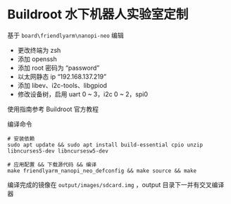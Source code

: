 # Buildroot 水下机器人实验室定制

基于 `board\friendlyarm\nanopi-neo` 编辑

- 更改终端为 zsh
- 添加 openssh
- 添加 root 密码为 “password”
- 以太网静态 ip “192.168.137.219”
- 添加 libev、i2c-tools、libgpiod
- 修改设备树，启用 uart 0 ~ 3，i2c 0 ~ 2，spi0

使用指南参考 Buildroot 官方教程

编译命令

```shell
# 安装依赖
sudo apt update && sudo apt install build-essential cpio unzip libncurses5-dev libncursesw5-dev

# 应用配置 && 下载源代码 && 编译
make friendlyarm_nanopi_neo_defconfig && make source && make
```

编译完成的镜像在 `output/images/sdcard.img` ，output 目录下一并有交叉编译器